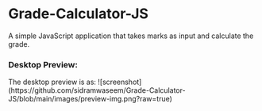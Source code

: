 # Grade-Calculator-JS
A simple JavaScript application that takes marks as input and calculate the grade.


<h3>Desktop Preview:</h3>
The desktop preview is as:
![screenshot](https://github.com/sidramwaseem/Grade-Calculator-JS/blob/main/images/preview-img.png?raw=true)
